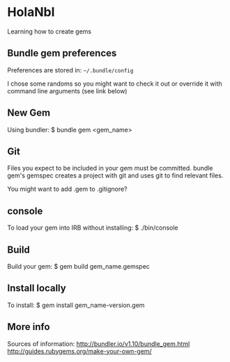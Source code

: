 # HolaNbl

Learning how to create gems

## Bundle gem preferences
Preferences are stored in:
  `~/.bundle/config`

I chose some randoms so you might want to check it out or override
it with command line arguments (see link below)

## New Gem
Using bundler:
  $ bundle gem <gem_name>

## Git
Files you expect to be included in your gem must be committed.
bundle gem's gemspec creates a project with git and uses git
to find relevant files.

You might want to add .gem to .gitignore?

## console
To load your gem into IRB without installing:
  $ ./bin/console

## Build
Build your gem:
  $ gem build gem_name.gemspec

## Install locally
To install:
  $ gem install gem_name-version.gem

## More info
Sources of information:
http://bundler.io/v1.10/bundle_gem.html
http://guides.rubygems.org/make-your-own-gem/
